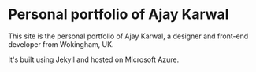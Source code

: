 # Personal portfolio of Ajay Karwal

This site is the personal portfolio of Ajay Karwal, a designer and front-end developer from Wokingham, UK.

It's built using Jekyll and hosted on Microsoft Azure.

